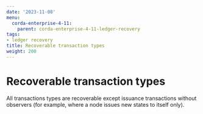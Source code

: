 ```yaml
---
date: '2023-11-08'
menu:
  corda-enterprise-4-11:
    parent: corda-enterprise-4-11-ledger-recovery
tags:
- ledger recovery
title: Recoverable transaction types
weight: 200
---
```


#  Recoverable transaction types

All transactions types are recoverable except issuance transactions without observers (for example, where a node issues new states to itself only).

